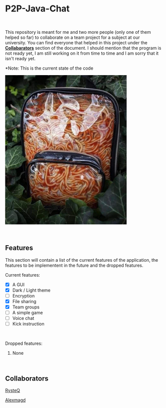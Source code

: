 # P2P-Java-Chat

<br>

This repository is meant for me and two more people (only one of them helped so far) to collaborate on a team project for a subject at our university. You can find everyone that helped in this project under the **[Collabarators](#collaborators)** section of the document. I should mention that the program is not ready yet, I am still working on it from time to time and I am sorry that it isn't ready yet.

*Note: This is the current state of the code

![SPAGHETT](/misc/SPAGHETT.png)

<br>

## Features

This section will contain a list of the current features of the application, the features to be implementent in the future and the dropped features.

Current features:
- [x] A GUI
- [x] Dark / Light theme
- [ ] Encryption
- [x] File sharing
- [x] Team groups
- [ ] A simple game
- [ ] Voice chat
- [ ] Kick instruction

<br>

Dropped features:
1. None

<br>

## Collaborators

[RysteQ](https://github.com/RysteQ)

[Alexmagd](https://github.com/alexmagd)
